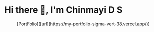 # Hi there 👋, I'm Chinmayi D S
<p align="center">
  [PortFolio]([url](https://my-portfolio-sigma-vert-38.vercel.app/))
</p>
<!---
urgetolearn/urgetolearn is a ✨ unique ✨ repository because its `README.md` (this file) appears on your GitHub profile.
You can click the Preview link to take a look at your changes.
--->
